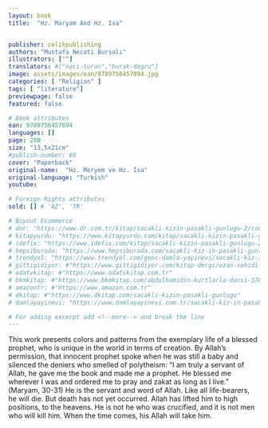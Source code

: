 ```yaml
---
layout: book
title:  "Hz. Maryam And Hz. Isa"


publisher: celikpublishing
authors: "Mustafa Necati Bursalı"
illustrators: [""]
translators: #["naci-turan","burak-dogru"]
image: assets/images/ean/9789756457894.jpg
categories: [ "Religion" ]
tags: [ "literature"]
previewpage: false
featured: false

# Book attributes
ean: 9789756457894
languages: []
page: 200
size: "13,5x21cm"
#publish-number: 60
cover: "Paperback"
original-name:  "Hz. Meryem ve Hz. İsa"
original-language: "Turkish"
youtube:

# Foreign Rights attributes
sold: [] # 'AZ', 'TR'

# Buyout Ecommerce
# dnr: "https://www.dr.com.tr/kitap/sacakli-kizin-pasakli-gunlugu-2/cocuk-ve-genclik/genclik-10-yas/roman-oyku/urunno=0001893059001"
# kitapyurdu: "https://www.kitapyurdu.com/kitap/sacakli-kizin-pasakli-gunlugu-2-/560122.html&filter_name=Sa%C3%A7akl%C4%B1+K%C4%B1z%27%C4%B1n+Pasakl%C4%B1+G%C3%BCnl%C3%BC%C4%9F%C3%BC+2"
# idefix: "https://www.idefix.com/kitap/sacakli-kizin-pasakli-gunlugu-2/cocuk-ve-genclik/genclik-10-yas/roman-oyku/urunno=0001893059001"
# hepsiburada: "https://www.hepsiburada.com/sacakli-kiz-in-pasakli-gunlugu-2-damla-yayinevi-p-HBV000012ER86"
# trendyol: "https://www.trendyol.com/genc-damla-yayinevi/sacakli-kiz-in-pasakli-gunlugu-2-p-54825777"
# gittigidiyor: #"https://www.gittigidiyor.com/kitap-dergi/ezan-sehidi-adnan-menderes_pdp_732728793"
# odatvkitap: #"https://www.odatvkitap.com.tr"
# bkmkitap: #"https://www.bkmkitap.com/abdulhamidin-kurtlarla-dansi-578226"
# amazontr: #"https://www.amazon.com.tr"
# dkitap: #"https://www.dkitap.com/sacakli-kizin-pasakli-gunlugu"
# damlayayinevi: "https://www.damlayayinevi.com.tr/sacakli-kiz-in-pasakli-gunlugu-2-bu-iste-bi-terslik-var"

# For adding excerpt add <!--more--> and break the line
---
```

This work presents colors and patterns from the
exemplary life of a blessed prophet, who is unique
in the world in terms of creation. By Allah’s permission, that innocent prophet spoke when he was still
a baby and silenced the deniers who smelled of
polytheism:
“I am truly a servant of Allah, he gave me the
book and made me a prophet. He blessed me
wherever I was and ordered me to pray and zakat
as long as I live.” (Maryam, 30-31)
He is the servant and word of Allah. Like all
life-bearers, he will die. But death has not yet
occurred. Allah has lifted him to high positions, to
the heavens. He is not he who was crucified, and it
is not men who will kill him. When the time comes,
his Allah will take him.
<!--more--> 

